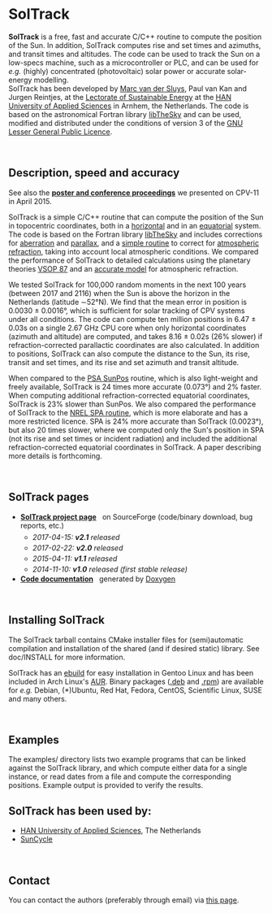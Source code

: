 # SolTrack #

<b>SolTrack</b> is a free, fast and accurate C/C++ routine to compute the position of the Sun.  In addition, SolTrack computes
rise and set times and azimuths, and transit times and altitudes.
The code can be used to track the Sun on a low-specs machine, such as a microcontroller or PLC, and can be used for <i>e.g.</i>
(highly) concentrated (photovoltaic) solar power or accurate solar-energy modelling.  
SolTrack has been developed by <a href="http://han.vandersluys.nl/en/">Marc van der Sluys</a>,
Paul van Kan and Jurgen Reintjes, at the 
<a href="http://www.han.nl/international/english/research/sustainable-electrical-energy/">Lectorate of Sustainable Energy</a>
at the <a href="http://www.han.nl/international/english/">HAN University of Applied Sciences</a>
in Arnhem, the Netherlands.
The code is based on the astronomical Fortran library 
<a href="http://libthesky.sf.net" title="libTheSky: a Fortran library to compute the positions of celestial bodies and events with great accuracy">libTheSky</a>
and can be used, modified and distributed under the conditions of version 3 of the 
<a href="http://www.gnu.org/licenses/lgpl.html">GNU Lesser General Public Licence</a>.




<br>
<h2>Description, speed and accuracy</h2>

See also the <a href="http://han.vandersluys.nl/en/Publications.html"><b>poster and conference proceedings</b></a> we presented on CPV-11 in April 2015.

SolTrack is a simple C/C++ routine that can compute the position of the Sun in topocentric 
coordinates, both in a <a href="https://en.wikipedia.org/wiki/Horizontal_coordinate_system" title="Wikipedia">horizontal</a> 
and in an <a href="https://en.wikipedia.org/wiki/Equatorial_coordinate_system" title="Wikipedia">equatorial</a>
system. The code is based on the Fortran library <a href="http://libthesky.sf.net">libTheSky</a>
and includes corrections for <a href="http://en.wikipedia.org/wiki/Aberration_of_light" title="Wikipedia">aberration</a>
and <a href="http://en.wikipedia.org/wiki/Parallax#Diurnal_parallax" title="Wikipedia">parallax</a>, and a 
<a href="http://adsabs.harvard.edu/abs/1986S%26T....72...70S">simple routine</a>
to correct for <a href="https://en.wikipedia.org/wiki/Atmospheric_refraction" title="Wikipedia">atmospheric refraction</a>,
taking into account local atmospheric conditions.
We compared the performance of SolTrack to detailed calculations using the planetary theories
<a href="http://cdsads.u-strasbg.fr/cgi-bin/nph-bib_query?1988A%26A...202..309B">VSOP 87</a>
and an <a href="http://astro.ukho.gov.uk/data/tn/naotn63.pdf">accurate model</a> for atmospheric refraction.


We tested SolTrack for 100,000 random moments in the next 100 years (between 2017 and
2116) when the Sun is above the horizon in the Netherlands (latitude &sim;52&deg;N). We find that
the mean error in position is 0.0030 &pm; 0.0016&deg;, which is sufficient for
solar tracking of CPV systems under all conditions. The code can compute ten million
positions in 6.47 &pm; 0.03s on a single 2.67 GHz CPU core when only
horizontal coordinates (azimuth and altitude) are computed, and takes 8.16
&pm; 0.02s (26% slower) if refraction-corrected parallactic coordinates are also
calculated.  In addition to positions, SolTrack can also compute the distance to the Sun,
its rise, transit and set times, and its rise and set azimuth and transit altitude.


When compared to the <a href="http://www.psa.es/sdg/sunpos.htm">PSA SunPos</a> routine,
which is also light-weight and freely available, SolTrack is 24 times more accurate (0.073&deg;) and 
2% faster. When computing additional refraction-corrected equatorial coordinates, SolTrack is 
23% slower than SunPos. We also compared the performance of SolTrack to the 
<a href="http://www.nrel.gov/midc/spa/">NREL SPA routine</a>, which is more elaborate and 
has a more restricted licence. SPA is 24% more accurate than SolTrack (0.0023&deg;), 
but also 20 times slower, where we computed only the Sun's position in SPA (not its rise and set times or 
incident radiation) and included the additional refraction-corrected equatorial coordinates in SolTrack.
A paper describing more details is forthcoming.


<br>
<h2>SolTrack pages</h2>
<ul>
  <li>
<a href="https://sourceforge.net/projects/soltrack/"><b>SolTrack project page</b></a> &nbsp; on SourceForge 
(code/binary download, bug reports, etc.)
  </li>
  <ul style="line-height:1.5em; margin-top:0.3em;">
<li><i>2017-04-15: <b>v2.1</b> released</i></li>
<li><i>2017-02-22: <b>v2.0</b> released</i></li>
<li><i>2015-04-11: <b>v1.1</b> released</i></li>
<li><i>2014-11-10: <b>v1.0</b> released (first stable release)</i></li>
  </ul>

  <li>
<a href="http://soltrack.sourceforge.net/doxygen/"><b>Code documentation</b></a> &nbsp; generated by <a href="http://www.doxygen.org/">Doxygen</a>
  </li>
</ul>



<br>
<h2>Installing SolTrack</h2>
The SolTrack tarball contains CMake installer files for (semi)automatic compilation and installation of
the shared (and if desired static) library.  See doc/INSTALL for more information.


SolTrack has an <a href="https://cgit.gentoo.org/user/AstroFloyd.git/tree/sci-astronomy/soltrack">ebuild</a> for easy 
installation in Gentoo Linux and has been included in Arch Linux's <a href="https://aur.archlinux.org/packages/soltrack/">AUR</a>.
Binary packages (<a href="https://sourceforge.net/projects/soltrack/files/deb/">.deb</a> and
<a href="https://sourceforge.net/projects/soltrack/files/rpm/">.rpm</a>) are available for <i>e.g.</i> Debian, (*)Ubuntu,
Red Hat, Fedora, CentOS, Scientific Linux, SUSE and many others.



<br>
<h2>Examples</h2>
The examples/ directory lists two example programs that can be linked against the SolTrack library, and which compute
either data for a single instance, or read dates from a file and compute the corresponding positions.  Example output
is provided to verify the results.



<br>
<h2>SolTrack has been used by:</h2>
<ul>
  <li><a href="https://www.han.nl/international/english/research/sustainable-electrical-energy/">HAN University of Applied Sciences</a>, The Netherlands</li>
  <li><a href="http://www.suncycle.nl/">SunCycle</a></li>
</ul>


<br>
<h2>Contact</h2>
You can contact the authors (preferably through email) via <a href="http://han.vandersluys.nl/en/">this page</a>.

<br>

